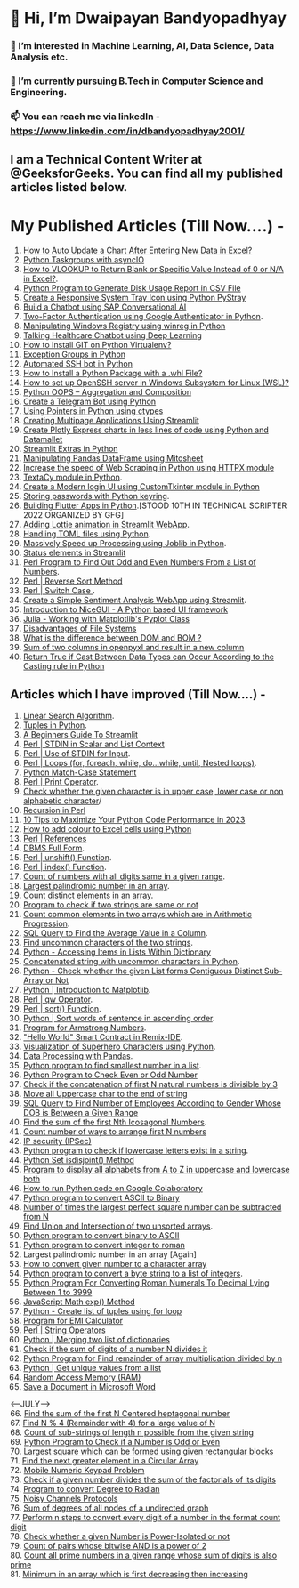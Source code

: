 # 👋 Hi, I’m Dwaipayan Bandyopadhyay
### 👀 I’m interested in Machine Learning, AI, Data Science, Data Analysis etc.
### 🌱 I’m currently pursuing B.Tech in Computer Science and Engineering.
### 📫 You can reach me via linkedIn - https://www.linkedin.com/in/dbandyopadhyay2001/
## I am a Technical Content Writer at @GeeksforGeeks. You can find all my published articles listed below.


# My Published Articles (Till Now....) -


1. [How to Auto Update a Chart After Entering New Data in Excel?](https://www.geeksforgeeks.org/how-to-auto-update-a-chart-after-entering-new-data-in-excel/)
2. [Python Taskgroups with asyncIO](https://www.geeksforgeeks.org/python-taskgroups-with-asyncio/)
3. [How to VLOOKUP to Return Blank or Specific Value Instead of 0 or N/A in Excel?](https://www.geeksforgeeks.org/how-to-vlookup-to-return-blank-or-specific-value-instead-of-0-or-n-a-in-excel/).
4. [Python Program to Generate Disk Usage Report in CSV File](https://www.geeksforgeeks.org/python-program-to-generate-disk-usage-report-in-csv-file/)
5. [Create a Responsive System Tray Icon using Python PyStray](https://www.geeksforgeeks.org/create-a-responsive-system-tray-icon-using-python-pystray/)
6. [Build a Chatbot using SAP Conversational AI](https://www.geeksforgeeks.org/build-a-chatbot-using-sap-conversational-ai/)
7. [Two-Factor Authentication using Google Authenticator in Python](https://www.geeksforgeeks.org/two-factor-authentication-using-google-authenticator-in-python/).
8. [Manipulating Windows Registry using winreg in Python](https://www.geeksforgeeks.org/manipulating-windows-registry-using-winreg-in-python/)
9. [Talking Healthcare Chatbot using Deep Learning](https://www.geeksforgeeks.org/talking-healthcare-chatbot-using-deep-learning/)
10. [How to Install GIT on Python Virtualenv?](https://www.geeksforgeeks.org/how-to-install-git-on-python-virtualenv/)
11. [Exception Groups in Python](https://www.geeksforgeeks.org/exception-groups-in-python/)
12. [Automated SSH bot in Python](https://www.geeksforgeeks.org/automated-ssh-bot-in-python/)
13. [How to Install a Python Package with a .whl File?](https://www.geeksforgeeks.org/how-to-install-a-python-package-with-a-whl-file/)
14. [How to set up OpenSSH server in Windows Subsystem for Linux (WSL)?](https://www.geeksforgeeks.org/how-to-set-up-openssh-server-in-windows-subsystem-for-linux-wsl/)
15. [Python OOPS – Aggregation and Composition](https://www.geeksforgeeks.org/python-oops-aggregation-and-composition/)
16. [Create a Telegram Bot using Python](https://www.geeksforgeeks.org/create-a-telegram-bot-using-python/)
17. [Using Pointers in Python using ctypes](https://www.geeksforgeeks.org/using-pointers-in-python-using-ctypes/)
18. [Creating Multipage Applications Using Streamlit](https://www.geeksforgeeks.org/creating-multipage-applications-using-streamlit/)
19. [Create Plotly Express charts in less lines of code using Python and Datamallet](https://www.geeksforgeeks.org/create-plotly-express-charts-in-less-lines-of-code-using-python-and-datamallet/)
20. [Streamlit Extras in Python](https://www.geeksforgeeks.org/streamlit-extras-in-python/)
21. [Manipulating Pandas DataFrame using Mitosheet](https://www.geeksforgeeks.org/manipulating-pandas-dataframe-using-mitosheet/)
22. [Increase the speed of Web Scraping in Python using HTTPX module](https://www.geeksforgeeks.org/increase-the-speed-of-web-scraping-in-python-using-httpx-module/)
23. [TextaCy module in Python](https://www.geeksforgeeks.org/textacy-module-in-python/).
24. [Create a Modern login UI using CustomTkinter module in Python](https://www.geeksforgeeks.org/create-a-modern-login-ui-using-customtkinter-module-in-python/)
25. [Storing passwords with Python keyring](https://www.geeksforgeeks.org/storing-passwords-with-python-keyring/).
26. [Building Flutter Apps in Python](https://www.geeksforgeeks.org/building-flutter-apps-in-python/).[STOOD 10TH IN TECHNICAL SCRIPTER 2022 ORGANIZED BY GFG]
27. [Adding Lottie animation in Streamlit WebApp](https://www.geeksforgeeks.org/adding-lottie-animation-in-streamlit-webapp/).
28. [Handling TOML files using Python](https://www.geeksforgeeks.org/handling-toml-files-using-python/).
29. [Massively Speed up Processing using Joblib in Python](https://www.geeksforgeeks.org/massively-speed-up-processing-using-joblib-in-python/).
30. [Status elements in Streamlit](https://www.geeksforgeeks.org/status-elements-in-streamlit/)
31. [Perl Program to Find Out Odd and Even Numbers From a List of Numbers](https://www.geeksforgeeks.org/perl-program-to-find-out-odd-and-even-numbers-from-a-list-of-numbers/).
32. [Perl | Reverse Sort Method](https://www.geeksforgeeks.org/perl-reverse-sort-method/)
33. [Perl | Switch Case ](https://www.geeksforgeeks.org/perl-switch-case/). <br/>
34. [Create a Simple Sentiment Analysis WebApp using Streamlit](https://www.geeksforgeeks.org/create-a-simple-sentiment-analysis-webapp-using-streamlit/). <br/>
35. [Introduction to NiceGUI - A Python based UI framework](https://www.geeksforgeeks.org/introduction-to-nicegui-a-python-based-ui-framework/) <br/>
36. [Julia - Working with Matplotlib's Pyplot Class](https://www.geeksforgeeks.org/julia-working-with-matplotlibs-pyplot-class/) <br/>
37. [Disadvantages of File Systems](https://www.geeksforgeeks.org/disadvantages-of-file-systems/) <br/>
38. [What is the difference between DOM and BOM ?](https://www.geeksforgeeks.org/what-is-the-difference-between-dom-and-bom/) <br/>
39. [Sum of two columns in openpyxl and result in a new column](https://www.geeksforgeeks.org/sum-of-two-columns-in-openpyxl-and-result-in-a-new-column) <br/>
40. [Return True if Cast Between Data Types can Occur According to the Casting rule in Python](https://www.geeksforgeeks.org/return-true-if-cast-between-data-types-can-occur-according-to-the-casting-rule-in-python/)




## Articles which I have improved (Till Now....) -

1. [Linear Search Algorithm](https://www.geeksforgeeks.org/linear-search/).
2. [Tuples in Python](https://www.geeksforgeeks.org/tuples-in-python/).
3. [A Beginners Guide To Streamlit](https://www.geeksforgeeks.org/a-beginners-guide-to-streamlit/)
4. [Perl | STDIN in Scalar and List Context](https://www.geeksforgeeks.org/perl-stdin-in-scalar-and-list-context/)
5. [Perl | Use of STDIN for Input](https://www.geeksforgeeks.org/perl-use-of-stdin-for-input/).
6. [Perl | Loops (for, foreach, while, do...while, until, Nested loops)](https://www.geeksforgeeks.org/perl-loops-for-foreach-while-do-while-until-nested-loops/).
7. [Python Match-Case Statement](https://www.geeksforgeeks.org/python-match-case-statement/)
8. [Perl | Print Operator](https://www.geeksforgeeks.org/perl-print-operator/).
9. [Check whether the given character is in upper case, lower case or non alphabetic character](https://www.geeksforgeeks.org/check-whether-the-given-character-is-in-upper-case-lower-case-or-non-alphabetic-character/)/
10. [Recursion in Perl](https://www.geeksforgeeks.org/recursion-in-perl/)
11. [10 Tips to Maximize Your Python Code Performance in 2023](https://www.geeksforgeeks.org/tips-to-maximize-your-python-code-performance/)
12. [How to add colour to Excel cells using Python](https://www.geeksforgeeks.org/how-to-add-colour-to-excel-cells-using-python/)
13. [Perl | References](https://www.geeksforgeeks.org/perl-references/)
14. [DBMS Full Form](https://www.geeksforgeeks.org/dbms-full-form/).
15. [Perl | unshift() Function](https://www.geeksforgeeks.org/perl-unshift-function/).
16. [Perl | index() Function](https://www.geeksforgeeks.org/perl-index-function/).
17. [Count of numbers with all digits same in a given range](https://www.geeksforgeeks.org/count-of-numbers-with-all-digits-same-in-a-given-range/).
18. [Largest palindromic number in an array](https://www.geeksforgeeks.org/largest-palindromic-number-in-an-array/).
19. [Count distinct elements in an array](https://www.geeksforgeeks.org/count-distinct-elements-in-an-array/).
20. [Program to check if two strings are same or not](https://www.geeksforgeeks.org/program-to-check-if-two-strings-are-same-or-not/)
21. [Count common elements in two arrays which are in Arithmetic Progression](https://www.geeksforgeeks.org/count-common-elements-in-two-arrays-which-are-in-arithmetic-progression/).
22. [SQL Query to Find the Average Value in a Column](https://www.geeksforgeeks.org/sql-query-to-find-the-average-value-in-a-column/).
23. [Find uncommon characters of the two strings](https://www.geeksforgeeks.org/find-uncommon-characters-two-strings/).
24. [Python - Accessing Items in Lists Within Dictionary](https://www.geeksforgeeks.org/python-accessing-items-in-lists-within-dictionary/)
25. [Concatenated string with uncommon characters in Python](https://www.geeksforgeeks.org/concatenated-string-uncommon-characters-python/).
26. [Python - Check whether the given List forms Contiguous Distinct Sub-Array or Not](https://www.geeksforgeeks.org/python-check-whether-the-given-list-forms-contiguous-distinct-sub-array-or-not/)
27. [Python | Introduction to Matplotlib](https://www.geeksforgeeks.org/python-introduction-matplotlib/).
28. [Perl | qw Operator](https://www.geeksforgeeks.org/perl-qw-operator/).
29. [Perl | sort() Function](https://www.geeksforgeeks.org/perl-sort-function/).
30. [Python | Sort words of sentence in ascending order](https://www.geeksforgeeks.org/python-sort-words-sentence-ascending-order/).
31. [Program for Armstrong Numbers](https://www.geeksforgeeks.org/program-for-armstrong-numbers/).
32. ["Hello World" Smart Contract in Remix-IDE](https://www.geeksforgeeks.org/hello-world-smart-contract-in-remix-ide/).
33. [Visualization of Superhero Characters using Python](https://www.geeksforgeeks.org/visualization-of-superhero-characters-using-python/).
34. [Data Processing with Pandas](https://www.geeksforgeeks.org/data-processing-with-pandas/).
35. [Python program to find smallest number in a list](https://www.geeksforgeeks.org/python-program-to-find-smallest-number-in-a-list/).
36. [Python Program to Check Even or Odd Number](https://www.geeksforgeeks.org/python-program-to-determine-whether-a-given-number-is-even-or-odd-recursively/)
37. [Check if the concatenation of first N natural numbers is divisible by 3](https://www.geeksforgeeks.org/check-if-the-concatenation-of-first-n-natural-numbers-is-divisible-by-3/)
38. [Move all Uppercase char to the end of string](https://www.geeksforgeeks.org/move-all-uppercase-char-to-the-end-of-string/)
39. [SQL Query to Find Number of Employees According to Gender Whose DOB is Between a Given Range](https://www.geeksforgeeks.org/sql-query-to-find-number-of-employees-according-to-gender-whose-dob-is-between-a-given-range/)
40. [Find the sum of the first Nth Icosagonal Numbers](https://www.geeksforgeeks.org/find-the-sum-of-the-first-nth-icosagonal-numbers/).
41. [Count number of ways to arrange first N numbers](https://www.geeksforgeeks.org/count-number-of-ways-to-arrange-first-n-numbers/)
42. [IP security (IPSec)](https://www.geeksforgeeks.org/ip-security-ipsec/) <br/>
43. [Python program to check if lowercase letters exist in a string](https://www.geeksforgeeks.org/python-program-to-check-if-lowercase-letters-exist-in-a-string/). <br/>
44. [Python Set isdisjoint() Method](https://www.geeksforgeeks.org/python-set-isdisjoint-method/) <br/>
45. [Program to display all alphabets from A to Z in uppercase and lowercase both](https://www.geeksforgeeks.org/program-to-display-all-alphabets-from-a-to-z-in-uppercase-and-lowercase-both/) <br/>
46. [How to run Python code on Google Colaboratory](https://www.geeksforgeeks.org/how-to-run-python-code-on-google-colaboratory/) <br/>
47. [Python program to convert ASCII to Binary](https://www.geeksforgeeks.org/python-program-to-convert-ascii-to-binary/) <br/>
48. [Number of times the largest perfect square number can be subtracted from N](https://www.geeksforgeeks.org/number-of-times-the-largest-perfect-square-number-can-be-subtracted-from-n/) <br/>
49. [Find Union and Intersection of two unsorted arrays](https://www.geeksforgeeks.org/find-union-and-intersection-of-two-unsorted-arrays/). <br/>
50. [Python program to convert binary to ASCII](https://www.geeksforgeeks.org/python-program-to-convert-binary-to-ascii/) <br/>
51. [Python program to convert integer to roman](https://www.geeksforgeeks.org/python-program-to-convert-integer-to-roman/) <br/>
52. Largest palindromic number in an array [Again] <br/>
53. [How to convert given number to a character array](https://www.geeksforgeeks.org/how-to-convert-given-number-to-a-character-array/) <br/>
54. [Python program to convert a byte string to a list of integers](https://www.geeksforgeeks.org/python-program-to-convert-a-byte-string-to-a-list-of-integers/). <br/>
55. [Python Program For Converting Roman Numerals To Decimal Lying Between 1 to 3999](https://www.geeksforgeeks.org/python-program-for-converting-roman-numerals-to-decimal-lying-between-1-to-3999/) <br/>
56. [JavaScript Math exp() Method](https://www.geeksforgeeks.org/javascript-math-e-function/) <br/>
57. [Python - Create list of tuples using for loop](https://www.geeksforgeeks.org/python-create-list-of-tuples-using-for-loop/) <br/>
58. [Program for EMI Calculator](https://www.geeksforgeeks.org/program-emi-calculator/) <br/>
59. [Perl | String Operators](https://www.geeksforgeeks.org/perl-string-operators/) <br/>
60. [Python | Merging two list of dictionaries](https://www.geeksforgeeks.org/python-merging-two-list-of-dictionaries/) <br/>
61. [Check if the sum of digits of a number N divides it](https://www.geeksforgeeks.org/check-if-the-sum-of-digits-of-a-number-n-divides-it/) <br/>
62. [Python Program for Find remainder of array multiplication divided by n](https://www.geeksforgeeks.org/python-program-for-find-reminder-of-array-multiplication-divided-by-n/) <br/>
63. [Python | Get unique values from a list](https://www.geeksforgeeks.org/python-get-unique-values-list/) <br/>
64. [Random Access Memory (RAM)](https://www.geeksforgeeks.org/random-access-memory-ram/) <br/>
65. [Save a Document in Microsoft Word](https://www.geeksforgeeks.org/save-a-document-in-microsoft-word/) <br/>

<--JULY--> </br>
66. [Find the sum of the first N Centered heptagonal number](https://www.geeksforgeeks.org/find-the-sum-of-the-first-n-centered-heptagonal-number/) <br/>
67. [Find N % 4 (Remainder with 4) for a large value of N](https://www.geeksforgeeks.org/find-n-4-remainder-with-4-for-a-large-value-of-n/) <br/>
68. [Count of sub-strings of length n possible from the given string](https://www.geeksforgeeks.org/count-of-sub-strings-of-length-n-possible-from-the-given-string/) <br/>
69. [Python Program to Check if a Number is Odd or Even](https://www.geeksforgeeks.org/python-program-to-check-if-a-number-is-odd-or-even/) <br/>
70. [Largest square which can be formed using given rectangular blocks](https://www.geeksforgeeks.org/largest-square-which-can-be-formed-using-given-rectangular-blocks/) <br/>
71. [Find the next greater element in a Circular Array](https://www.geeksforgeeks.org/find-the-next-greater-element-in-a-circular-array/) <br/>
72. [Mobile Numeric Keypad Problem](https://www.geeksforgeeks.org/mobile-numeric-keypad-problem/) <br/>
73. [Check if a given number divides the sum of the factorials of its digits](https://www.geeksforgeeks.org/check-if-a-given-number-divides-the-sum-of-the-factorials-of-its-digits/) <br/>
74. [Program to convert Degree to Radian](https://www.geeksforgeeks.org/program-to-convert-degree-to-radian/) <br/>
75. [Noisy Channels Protocols](https://www.geeksforgeeks.org/noisy-channels-protocols/) <br/>
76. [Sum of degrees of all nodes of a undirected graph](https://www.geeksforgeeks.org/sum-of-degrees-of-all-nodes-of-a-undirected-graph/) <br/>
77. [Perform n steps to convert every digit of a number in the format count digit](https://www.geeksforgeeks.org/perform-n-steps-to-convert-every-digit-of-a-number-in-the-format-countdigit/) <br/>
78. [Check whether a given Number is Power-Isolated or not](https://www.geeksforgeeks.org/check-whether-a-given-number-is-power-isolated-or-not/) <br/>
79. [Count of pairs whose bitwise AND is a power of 2](https://www.geeksforgeeks.org/count-of-pairs-whose-bitwise-and-is-a-power-of-2/) <br/>
80. [Count all prime numbers in a given range whose sum of digits is also prime](https://www.geeksforgeeks.org/count-all-prime-numbers-in-a-given-range-whose-sum-of-digits-is-also-prime/) <br/>
81. [Minimum in an array which is first decreasing then increasing](https://www.geeksforgeeks.org/minimum-in-an-array-which-is-first-decreasing-then-increasing/) </br>

<!---
Dwaipayan001/Dwaipayan001 is a ✨ special ✨ repository because its `README.md` (this file) appears on your GitHub profile.
You can click the Preview link to take a look at your changes.
--->
